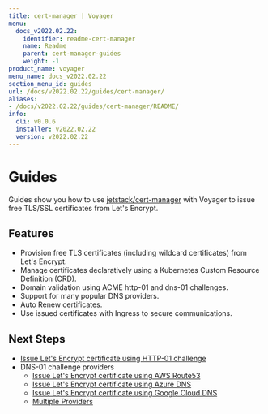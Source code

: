 ```yaml
---
title: cert-manager | Voyager
menu:
  docs_v2022.02.22:
    identifier: readme-cert-manager
    name: Readme
    parent: cert-manager-guides
    weight: -1
product_name: voyager
menu_name: docs_v2022.02.22
section_menu_id: guides
url: /docs/v2022.02.22/guides/cert-manager/
aliases:
- /docs/v2022.02.22/guides/cert-manager/README/
info:
  cli: v0.0.6
  installer: v2022.02.22
  version: v2022.02.22
---
```


# Guides

Guides show you how to use [jetstack/cert-manager](https://github.com/jetstack/cert-manager) with Voyager to issue free TLS/SSL certificates from Let's Encrypt.

## Features

- Provision free TLS certificates (including wildcard certificates) from Let's Encrypt.
- Manage certificates declaratively using a Kubernetes Custom Resource Definition (CRD).
- Domain validation using ACME http-01 and dns-01 challenges.
- Support for many popular DNS providers.
- Auto Renew certificates.
- Use issued certificates with Ingress to secure communications.

## Next Steps

- [Issue Let's Encrypt certificate using HTTP-01 challenge](/docs/v2022.02.22/guides/cert-manager/http01_challenge/overview)
- DNS-01 challenge providers
  - [Issue Let's Encrypt certificate using AWS Route53](/docs/v2022.02.22/guides/cert-manager/dns01_challenge/aws-route53)
  - [Issue Let's Encrypt certificate using Azure DNS](/docs/v2022.02.22/guides/cert-manager/dns01_challenge/azure-dns)
  - [Issue Let's Encrypt certificate using Google Cloud DNS](/docs/v2022.02.22/guides/cert-manager/dns01_challenge/google-cloud-dns)
  - [Multiple Providers](/docs/v2022.02.22/guides/cert-manager/dns01_challenge/multiple-challenge-solver)
